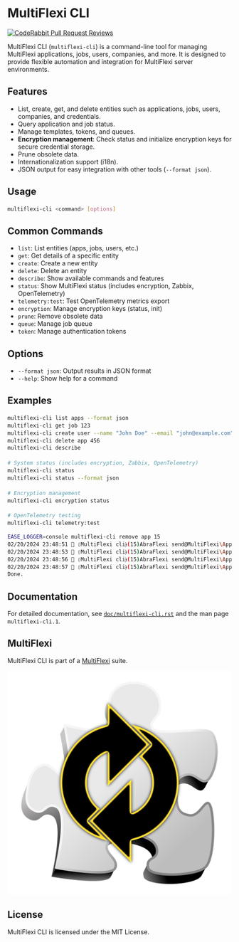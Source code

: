 # MultiFlexi CLI

[![CodeRabbit Pull Request Reviews](https://img.shields.io/coderabbit/prs/github/VitexSoftware/multiflexi-cli?utm_source=oss&utm_medium=github&utm_campaign=VitexSoftware%2Fmultiflexi-cli&labelColor=171717&color=FF570A&link=https%3A%2F%2Fcoderabbit.ai&label=CodeRabbit+Reviews)](https://coderabbit.ai)

MultiFlexi CLI (`multiflexi-cli`) is a command-line tool for managing MultiFlexi applications, jobs, users, companies, and more. It is designed to provide flexible automation and integration for MultiFlexi server environments.

## Features
- List, create, get, and delete entities such as applications, jobs, users, companies, and credentials.
- Query application and job status.
- Manage templates, tokens, and queues.
- **Encryption management**: Check status and initialize encryption keys for secure credential storage.
- Prune obsolete data.
- Internationalization support (i18n).
- JSON output for easy integration with other tools (`--format json`).

## Usage

```bash
multiflexi-cli <command> [options]
```

## Common Commands

- `list`: List entities (apps, jobs, users, etc.)
- `get`: Get details of a specific entity
- `create`: Create a new entity
- `delete`: Delete an entity
- `describe`: Show available commands and features
- `status`: Show MultiFlexi status (includes encryption, Zabbix, OpenTelemetry)
- `telemetry:test`: Test OpenTelemetry metrics export
- `encryption`: Manage encryption keys (status, init)
- `prune`: Remove obsolete data
- `queue`: Manage job queue
- `token`: Manage authentication tokens

## Options

- `--format json`: Output results in JSON format
- `--help`: Show help for a command

## Examples

```bash
multiflexi-cli list apps --format json
multiflexi-cli get job 123
multiflexi-cli create user --name "John Doe" --email "john@example.com"
multiflexi-cli delete app 456
multiflexi-cli describe

# System status (includes encryption, Zabbix, OpenTelemetry)
multiflexi-cli status
multiflexi-cli status --format json

# Encryption management
multiflexi-cli encryption status

# OpenTelemetry testing
multiflexi-cli telemetry:test
```

```bash
EASE_LOGGER=console multiflexi-cli remove app 15
02/20/2024 23:48:51 🌼 ❲MultiFlexi cli⦒(15)AbraFlexi send@MultiFlexi\Application❳ Unassigned from 3 companys
02/20/2024 23:48:53 🌼 ❲MultiFlexi cli⦒(15)AbraFlexi send@MultiFlexi\Application❳ 2 RunTemplate removal
02/20/2024 23:48:56 🌼 ❲MultiFlexi cli⦒(15)AbraFlexi send@MultiFlexi\Application❳ 2 Config fields removed
02/20/2024 23:48:57 🌼 ❲MultiFlexi cli⦒(15)AbraFlexi send@MultiFlexi\Application❳ 881 Jobs removed
Done.
```

## Documentation
For detailed documentation, see [`doc/multiflexi-cli.rst`](doc/multiflexi-cli.rst) and the man page `multiflexi-cli.1`.

## MultiFlexi

MultiFlexi CLI is part of a [MultiFlexi](https://multiflexi.eu) suite.

[![MultiFlexi Logo](https://github.com/VitexSoftware/MultiFlexi/blob/main/doc/multiflexi-app.svg)](https://www.multiflexi.eu/)

## License
MultiFlexi CLI is licensed under the MIT License.
